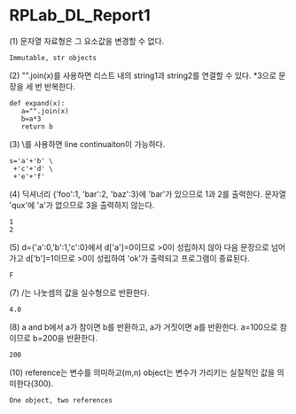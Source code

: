 # RPLab_DL_Report1

(1) 문자열 자료형은 그 요소값을 변경할 수 없다.

    Immutable, str objects

(2) "".join(x)를 사용하면 리스트 내의 string1과 string2를 연결할 수 있다.
    *3으로 문장을 세 번 반복한다.

    def expand(x):
       a="".join(x)
       b=a*3
       return b

(3) \를 사용하면 line continuaiton이 가능하다.

    s='a'+'b' \
     +'c'+'d' \
     +'e'+'f'
     
(4) 딕셔너리 {'foo':1, 'bar':2, 'baz':3}에 'bar'가 있으므로 1과 2를 출력한다.
    문자열 'qux'에 'a'가 없으므로 3을 출력하지 않는다.
   
    1
    2
   
(5) d={'a':0,'b':1,'c':0}에서 d['a']=0이므로 >0이 성립하지 않아 다음 문장으로 넘어가고 d['b']=1이므로 >0이 성립하여 'ok'가 출력되고
    프로그램이 종료된다.
   
    F
   
(7) /는 나눗셈의 값을 실수형으로 반환한다.

    4.0
   
(8) a and b에서 a가 참이면 b를 반환하고, a가 거짓이면 a를 반환한다. a=100으로 참이므로 b=200을 반환한다.

    200
  
(10) reference는 변수를 의미하고(m,n) object는 변수가 가리키는 실질적인 값을 의미한다(300). 

    One object, two references
